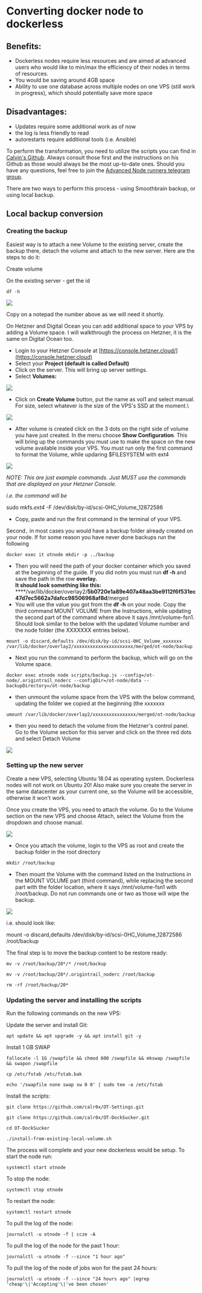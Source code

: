 # Converting docker node to dockerless

## Benefits:&#x20;

* Dockerless nodes require less resources and are aimed at advanced users who would like to min/max the efficiency of their nodes in terms of resources.
* You would be saving around 4GB space
* Ability to use one database across multiple nodes on one VPS (still work in progress), which should potentially save more space

## Disadvantages:

* Updates require some additional work as of now
* the log is less friendly to read
* autorestarts require additional tools (i.e. Ansible)

To perform the transformation, you need to utilize the scripts you can find in [Calvin's Github](https://github.com/calr0x/OT-DockSucker). Always consult those first and the instructions on his Github as those would always be the most up-to-date ones. Should you have any questions, feel free to join the [Advanced Node runners telegram group](https://t.me/otnodes).

There are two ways to perform this process - using Smoothbrain backup, or using local backup.

## Local backup conversion

### Creating the backup

Easiest way is to attach a new Volume to the existing server, create the backup there, detach the volume and attach to the new server. Here are the steps to do it:

Create volume

On the existing server - get the id

```
df -h
```

![](<../.gitbook/assets/image (38).png>)

Copy on a notepad the number above as we will need it shortly.

On Hetzner and Digital Ocean you can add additional space to your VPS by adding a Volume space. I will walkthrough the process on Hetzner, it is the same on Digital Ocean too.

* Login to your Hetzner Console at [https://console.hetzner.cloud/](https://console.hetzner.cloud)
* Select your **Project (default is called Default)**
* Click on the server. This will bring up server settings.
* Select **Volumes:**

![](<../.gitbook/assets/image (13) (1).png>)

* Click on **Create Volume** button, put the name as vol1 and select manual. For size, select whatever is the size of the VPS's SSD at the moment.\


![](<../.gitbook/assets/image (41).png>)

* After volume is created click on the 3 dots on the right side of volume you have just created. In the menu choose **Show Configuration**. This will bring up the commands you must use to make the space on the new volume available inside your VPS. You must run only the first command to format the Volume, while updaring $FILESYSTEM with ext4

![](<../.gitbook/assets/image (36).png>)

_NOTE: This are just example commands. Just MUST use the commands that are displayed on your Hetzner Console._

_i.e. the command will be_

sudo mkfs._ext4_  -F /dev/disk/by-id/scsi-0HC\_Volume\_12872586

* Copy, paste and run the first command in the terminal of your VPS.

Second`,` in most cases you would have a backup folder already created on your node. If for some reason you have never done backups run the following

```
docker exec it otnode mkdir -p ../backup
```

* Then you will need the path of your docker container which you saved at the beginning of the guide. If you did notm you must run **df -h** and save the path in the row **overlay.**\
  **It should look something like this:**\
  ****/var/lib/docker/overlay2/**5b0720e1a89e407a48aa3be9112f6f531ec47d7ec5662a7dafcc98506968af8d**/merged
* You will use the value you got from the **df -h** on your node. Copy the third command MOUNT VOLUME from the Instructions, while updating the second part of the command where above it says /mnt/volume-fsn1. Should look similar to the below with the updated Volume number and the node folder (the XXXXXXX entries below).

```
mount -o discard,defaults /dev/disk/by-id/scsi-0HC_Volume_xxxxxxx /var/lib/docker/overlay2/xxxxxxxxxxxxxxxxxxxxxx/merged/ot-node/backup
```

* Next you run the command to perform the backup, which will go on the Volume space.

```
docker exec otnode node scripts/backup.js --config=/ot-node/.origintrail_noderc --configDir=/ot-node/data --backupDirectory=/ot-node/backup
```

* then unmount the volume space from the VPS with the below command, updating the folder we copied at the beginning (the xxxxxxx

```
umount /var/lib/docker/overlay2/xxxxxxxxxxxxxxxx/merged/ot-node/backup
```

* then you need to detach the volume from the Hetzner's control panel. Go to the Volume section for this server and click on the three red dots and select Detach Volume

![](<../.gitbook/assets/image (39).png>)

### Setting up the new server

Create a new VPS, selecting Ubuntu 18.04 as operating system. Dockerless nodes will not work on Ubuntu 20! Also make sure you create the server in the same datacenter as your current one, so the Volume will be accessible, otherwise it won't work.

Once you create the VPS, you need to attach the volume. Go to the Volume section on the new VPS and choose Attach, select the Volume from the dropdown and choose manual.

![](<../.gitbook/assets/image (42).png>)

* Once you attach the volume, login to the VPS as root and create the backup folder in the root directory

```
mkdir /root/backup
```

* Then mount the Volume with the command listed on the Instructions in the MOUNT VOLUME part (third command), while replacing the second part with the folder location, where it says /mnt/volume-fsn1 with /root/backup. Do not run commands one or two as those will wipe the backup.

![](<../.gitbook/assets/image (43).png>)

i.e. should look like:

mount -o discard,defaults /dev/disk/by-id/scsi-0HC\_Volume\_12872586 /root/backup

The final step is to move the backup content to be restore ready:

```
mv -v /root/backup/20*/* /root/backup
```

```
mv -v /root/backup/20*/.origintrail_noderc /root/backup
```

```
rm -rf /root/backup/20*
```

### Updating the server and installing the scripts

Run the following commands on the new VPS:

Update the server and install Git:

```
apt update && apt upgrade -y && apt install git -y
```

Install 1 GB SWAP

```
fallocate -l 1G /swapfile && chmod 600 /swapfile && mkswap /swapfile && swapon /swapfile
```

```
cp /etc/fstab /etc/fstab.bak
```

```
echo '/swapfile none swap sw 0 0' | sudo tee -a /etc/fstab
```

Install the scripts:

```
git clone https://github.com/calr0x/OT-Settings.git
```

```
git clone https://github.com/calr0x/OT-DockSucker.git
```

```
cd OT-DockSucker
```

```
./install-from-existing-local-volume.sh
```

The process will complete and your new dockerless would be setup. To start the node run:

```
systemctl start otnode
```

To stop the node:

```
systemctl stop otnode
```

To restart the node:

```
systemctl restart otnode
```

To pull the log of the node:

```
journalctl -u otnode -f | ccze -A
```

To pull the log of the node for the past 1 hour:

```
journalctl -u otnode -f --since "1 hour ago"
```

To pull the log of the node of jobs won for the past 24 hours:

```
journalctl -u otnode -f --since "24 hours ago" |egrep 'cheap'\|'Accepting'\|'ve been chosen'
```
